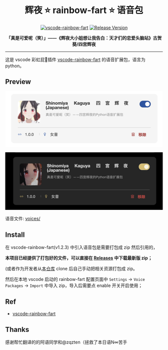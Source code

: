 <h1 align="center">
辉夜 ⭐️ rainbow-fart ⭐️ 语音包
</h1>

<p align="center">
  <a href="https://github.com/SaekiRaku/vscode-rainbow-fart" target="_blank" rel="noopener noreferrer"><img src="https://img.shields.io/badge/vscode--rainbow--fart-%E2%89%A5_v1.2.3-brightgreen.svg" alt="vscode-rainbow-fart" /></a>
  <a href="https://github.com/Currycurrycurry/Shinomiya-Kaguya-rainbow-fart/releases/" target="_blank" rel="noopener noreferrer"><img src="https://img.shields.io/github/v/release/Currycurrycurry/Shinomiya-Kaguya-rainbow-fart.svg" alt="Release Version" /></a>
</p>

<p align="center">
<strong>「真是可爱呢（笑）」——《辉夜大小姐想让我告白：天才们的恋爱头脑站》古贺葵/四宫辉夜</strong>
</p>

---

这是 vscode 彩虹屁🌈插件 [vscode-rainbow-fart](https://github.com/SaekiRaku/vscode-rainbow-fart) 的语音扩展包，语言为python。

## Preview

![kaguya](./preview/Kaguya.jpg)

![kaguya](./preview/Kaguya2.jpg)

语音文件: [voices/](./voices/)


## Install

在 vscode-rainbow-fart(v1.2.3) 中引入语音包是需要打包成 zip 然后引用的，

**本项目已经提供了打包好的文件，可以直接在 [Releases](https://github.com/Currycurrycurry/Shinomiya-Kaguya-rainbow-fart/releases/) 中下载最新版 zip；**

(或者作为开发者从[本仓库](https://github.com/Currycurrycurry/Shinomiya-Kaguya-rainbow-fart) clone 后自己手动把相关资源打包成 zip。

然后在本地 vscode 启动的 rainbow-fart 配置页面中 `Settings` -> `Voice Packages` -> `Import` 中导入 zip，导入后需要点 enable 开关开启使用；


## Ref

- [vscode-rainbow-fart](https://github.com/SaekiRaku/vscode-rainbow-fart)



## Thanks

感谢帮忙翻译的的阿语同学和@zqzten（拯救了本日语N∞苦手

